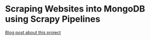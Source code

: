 # Scraping Websites into MongoDB using Scrapy Pipelines

[Blog post about this project](https://alysivji.github.io/mongodb-pipelines-in-scrapy.html)
